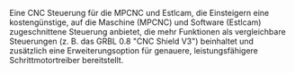 Eine CNC Steuerung für die MPCNC und Estlcam, die Einsteigern eine kostengünstige, auf die Maschine (MPCNC) und Software (Estlcam) zugeschnittene Steuerung anbietet, die mehr Funktionen als vergleichbare Steuerungen (z. B. das GRBL 0.8 "CNC Shield V3") beinhaltet und zusätzlich eine Erweiterungsoption für genauere, leistungsfähigere Schrittmotortreiber bereitstellt.
